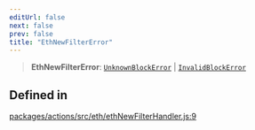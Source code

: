 ```yaml
---
editUrl: false
next: false
prev: false
title: "EthNewFilterError"
---
```


> **EthNewFilterError**: [`UnknownBlockError`](/reference/tevm/errors/classes/unknownblockerror/) \| [`InvalidBlockError`](/reference/tevm/errors/classes/invalidblockerror/)

## Defined in

[packages/actions/src/eth/ethNewFilterHandler.js:9](https://github.com/evmts/tevm-monorepo/blob/main/packages/actions/src/eth/ethNewFilterHandler.js#L9)
